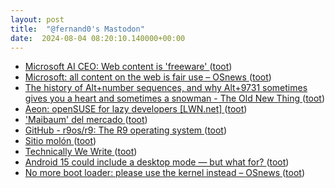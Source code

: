 ```yaml
---
layout: post
title:  "@fernand0's Mastodon"
date:  2024-08-04 08:20:10.140000+00:00
---
```

*  [Microsoft AI CEO: Web content is 'freeware' ](https://searchengineland.com/microsoft-web-content-freeware-44377) ([toot](https://mastodon.social/@fernand0/112902773803186965))
*  [Microsoft: all content on the web is fair use  –  OSnews ](https://www.osnews.com/story/140088/microsoft-all-content-on-the-web-is-fair-use) ([toot](https://mastodon.social/@fernand0/112902588882569096))
*  [The history of Alt+number sequences, and why Alt+9731 sometimes gives you a heart and sometimes a snowman - The Old New Thing ](https://devblogs.microsoft.com/oldnewthing/20240702-00/?p=10995) ([toot](https://mastodon.social/@fernand0/112901865593008513))
*  [Aeon: openSUSE for lazy developers [LWN.net] ](https://lwn.net/Articles/977987) ([toot](https://mastodon.social/@fernand0/112901195459324055))
*  ['Maibaum' del mercado ](https://www.flickr.com/photos/fernand0/53894033317) ([toot](https://mastodon.social/@fernand0/112901127005074107))
*  [GitHub - r9os/r9: The R9 operating system ](https://github.com/r9os/r) ([toot](https://mastodon.social/@fernand0/112899553731226428))
*  [Sitio molón ](https://avecesunafoto.wordpress.com/2024/08/03/sitio-molon) ([toot](https://mastodon.social/@fernand0/112899243166445164))
*  [Technically We Write ](https://technicallywewrite.com/2024/07/01/dotmatri) ([toot](https://mastodon.social/@fernand0/112899180830988689))
*  [Android 15 could include a desktop mode — but what for?  ](https://www.androidpolice.com/android-15-desktop-mode-why/) ([toot](https://mastodon.social/@fernand0/112899021234291051))
*  [No more boot loader: please use the kernel instead  –  OSnews ](https://www.osnews.com/story/140181/no-more-boot-loader-lease-use-the-kernel-instead) ([toot](https://mastodon.social/@fernand0/112898776273639508))
